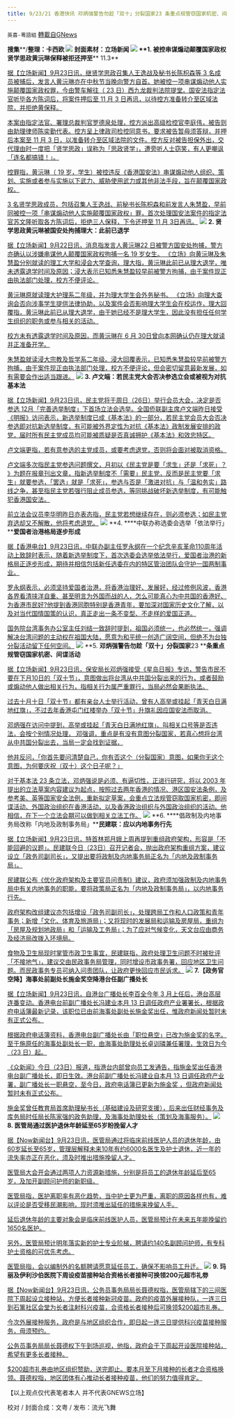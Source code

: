 ```yaml
---
title: 9/23/21 香港快讯 邓炳强警告勿趁「双十」分裂国家23 条重点规管窃国家机密、间谍活动
---
```

`英喜-粵語組` [轉載自GNews](https://gnews.org/zh-hans/1550460/)

**搜集****/****整理：卡西欧**
![](https://assets.gnews.org/wp-content/uploads/2021/09/923fenmian.jpg)
封面素材：立场新闻
![](https://assets.gnews.org/wp-content/uploads/2021/09/Screen-Shot-2021-09-23-at-10.29.27-AM.png)
**1. ****被控串谋煽动颠覆国家政权****贤学思政黄沅琳保释被拒****还押至**** 11.3**

[据【立场新闻】9月23日讯，继贤学思政召集人王逸战及秘书长陈枳森等 3 名成员被捕后，发言人黄沅琳亦在中秋节当晚向警方自首。她被控一项串谋煽动他人实施颠覆国家政权罪，今由警车解往（ 23 日）西九龙裁判法院提堂。国安法指定法官听毕各方陈词后，将案件押后至 11 月 3 日再讯，以待控方准备转介至区域法院，并拒绝黄保释。](https://www.thestandnews.com/court/被控串謀煽動顛覆國家政權-賢學思政黃沅琳下午西九法院提堂)

[本案由指定法官、署理总裁判官罗德泉处理，控方派出高级检控官李庭伟，被告则由助理律师陈奕勤代表。控方呈上律政司检控同意书，要求被告暂毋须答辩，并押后本案至 11 月 3 日，以准备转介至区域法院的文件。控方反对被告担保外出，交代理由时一度把「贤学思政」误称为「思政贤学」，遭旁听人士窃笑，有人更嘲讽「连名都搞错！」。](https://www.thestandnews.com/court/被控串謀煽動顛覆國家政權-賢學思政黃沅琳下午西九法院提堂)

[控罪指，黄沅琳（ 19 岁，学生）被控违反《香港国安法》串谋煽动他人组织、策划、实施或者参与实施以下武力、威胁使用武力或其他非法手段，旨在颠覆国家政权。](https://www.thestandnews.com/court/被控串謀煽動顛覆國家政權-賢學思政黃沅琳下午西九法院提堂)

[3 名贤学思政成员，包括召集人王逸战、前秘书长陈枳森和前发言人朱慧盈，早前同被控一项「串谋煽动他人实施颠覆国家政权」罪，首次处理国安法案件的指定法官苏文隆听取各方陈词后，拒绝三人保释，下令还押至 11 月 3日再讯。](https://www.thestandnews.com/court/被控串謀煽動顛覆國家政權-賢學思政黃沅琳下午西九法院提堂)
![](https://assets.gnews.org/wp-content/uploads/2021/09/Screen-Shot-2021-09-23-at-10.29.40-AM.png)
**2. ****贤学思政黄沅琳被国安处拘捕****理大：此前已退学**

[据【立场新闻】9月22日讯，消息指发言人黄沅琳22 日被警方国安处拘捕，警方亦确认以涉嫌串谋他人颠覆国家政权拘捕一名 19 岁女生。 《立场》向黄沅琳及朱慧盈分别就读的理工大学和浸会大学查询，理大指，黄沅琳此前已从理大退学，唯未透露退学时间及原因；浸大表示已知悉朱慧盈较早前被警方拘捕，由于案件现正由执法部门处理，校方不便评论。](https://www.thestandnews.com/politics/賢學思政黃沅琳被國安處拘捕-理大此前已退學)

[黄沅琳原就读理大护理系二年级，并为理大学生会外务秘书。 《立场》向理大查询会否向涉事学生提供法律协助，以及案件会否影响理大学生会在校运作，理大回覆指，黄沅琳此前已从理大退学，由于她已经不是理大学生，因此没有担任任何学生组织的职务或参与相关的活动。](https://www.thestandnews.com/politics/賢學思政黃沅琳被國安處拘捕-理大此前已退學)

[校方未有透露退学时间及原因，而黄沅琳在 6 月 30日曾向本网确认仍在理大就读并正准备开学。](https://www.thestandnews.com/politics/賢學思政黃沅琳被國安處拘捕-理大此前已退學)

[朱慧盈就读浸大宗教及哲学系二年级。浸大回覆表示，已知悉朱慧盈较早前被警方拘捕，由于案件现正由执法部门处理，校方不便评论，但会密切留意最新发展，如有需要会作出适当跟进。](https://www.thestandnews.com/politics/賢學思政黃沅琳被國安處拘捕-理大此前已退學)
![](https://assets.gnews.org/wp-content/uploads/2021/09/Screen-Shot-2021-09-23-at-10.29.51-AM.png)
**3. ****卢文端：若民主党大会否决参选立会****或被视为对抗基本法**

[据【立场新闻】9月23日讯，民主党将于周日（26日）举行会员大会，决定是否参选 12月「完善选举制度」下首场立法会选举。全国侨联副主席卢文端昨日接受《明报》访问表示，新选举制度已成《基本法》的一部分，若民主党会员大会否决参选即对抗新选举制度，有可能被外界定性为对抗《基本法》政制发展安排的政党，届时所有民主党成员均可能被质疑是否真诚拥护《基本法》和效忠特区。](https://www.thestandnews.com/politics/盧文端若民主黨大會否決參選立會-或被視為對抗基本法)

[卢文端更指，若有意参选的主党成员，或要考虑退党，否则将会面对被取消资格。](https://www.thestandnews.com/politics/盧文端若民主黨大會否決參選立會-或被視為對抗基本法)

[卢文端多次指民主党参选问题撰文，月初以《民主党是要「求生」还是「求死」？ 》为题在报章刊出文章，指新选举制度不「需要」民主党，反而是民主党要「求生」就要参选，「罢选」就是「求死」，参选与否是「激进对抗」与「温和务实」路线之争，甚至指民主党若强行阻止成员参选，等同挑战破坏新选举制度，有可能触犯香港国安法。](https://www.thestandnews.com/politics/盧文端若民主黨大會否決參選立會-或被視為對抗基本法)

[前立法会议员李华明昨日亦表态指，民主党若想继续存在，则必须参选；如民主党弃选却又不解散，他将考虑退党。](https://www.thestandnews.com/politics/盧文端若民主黨大會否決參選立會-或被視為對抗基本法)
![](https://assets.gnews.org/wp-content/uploads/2021/09/Screen-Shot-2021-09-23-at-10.30.00-AM.png)
**4. ****中联办称选委会选举「依法举行」****爱国者治港格局逐步形成**

[据【香港电台】9月23日讯，中联办副主任罗永纲在一个纪念辛亥革命110周年活动上致辞时表示，随着新选举制度下，首次选委会选举依法举行，爱国者治港的新格局正逐步形成，期待并相信包括新任选委在内的特区管治团队会守护一国两制事业。](https://news.rthk.hk/rthk/ch/component/k2/1611943-20210923.htm)

[罗永纲表示，必须坚持爱国者治港，将香港治理好、发展好，经过修例风波，香港各界看清挟洋自重、甚至明言为外国而战的人，怎么可能真心为中共国的香港好、为香港市民好?他提到香港同胞特别是香港青年，要加深对国家历史文化了解，以及对当代国情国策的认识，真正走出一条不变型、不走样的爱国正道。](https://news.rthk.hk/rthk/ch/component/k2/1611943-20210923.htm)

[国务院台湾事务办公室主任刘结一致辞时提到，祖国必须统一，也必然统一，强调解决台湾问题的主动权在祖国大陆，愿意为和平统一创造广阔空间，但绝不为台独分裂活动留下任何空间。](https://news.rthk.hk/rthk/ch/component/k2/1611943-20210923.htm)
![](https://assets.gnews.org/wp-content/uploads/2021/09/Screen-Shot-2021-09-23-at-10.30.10-AM.png)
**5. ****邓炳强警告勿趁「双十」分裂国家****23 ****条重点规管窃国家机密、间谍活动**

[据【立场新闻】9月23日讯，保安局长邓炳强接受《星岛日报》专访，警告市民不要在下月10日的「双十节」，意图做出将台湾从中共国分裂出来的行为，或者鼓励或煽动他人做出相关行为，指相关行为属严重罪行，当局必然会果断执法。](https://www.thestandnews.com/politics/鄧炳強警告勿趁雙十分裂國家-23-條重點規管竊國家機密間諜活動)

[过去十月十日「双十节」都有亲台人士举行活动，曾有人高举或挂起「青天白日满地红旗」，不过去年香港屯门红楼举办「双十节」升旗礼因应国安法而取消。](https://www.thestandnews.com/politics/鄧炳強警告勿趁雙十分裂國家-23-條重點規管竊國家機密間諜活動)

[邓炳强在访问中提到，高举或挂起「青天白日满地红旗」、叫相关口号等是否违法，会按个别情况处理， 邓强调，重点是有没有意图分裂国家，若真心想将台湾从中共国分裂出去，当局一定会找到证据，](https://www.thestandnews.com/politics/鄧炳強警告勿趁雙十分裂國家-23-條重點規管竊國家機密間諜活動)

[他并反问，「你首先要问清楚自己，你有否这个（分裂国家）意图，如果你无这个意图，为何要庆祝（双十）这个日子呢？」](https://www.thestandnews.com/politics/鄧炳強警告勿趁雙十分裂國家-23-條重點規管竊國家機密間諜活動)

[对于基本法 23 条立法，邓炳强说是必须、有逼切性，正进行研究，将以 2003 年提出的立法草案内容建议为起点，按照过去两年香港的情况、港区国安法条例，及参考美、英等国家安全法例，重新拟定草案，会重点立法规管窃取国家机密，即间谍活动、外国政治组织在香港活动，以及香港政治组织与外国政治组织的活动。他相信，在下一个立法会期可以做到相关立法工作。](https://www.thestandnews.com/politics/鄧炳強警告勿趁雙十分裂國家-23-條重點規管竊國家機密間諜活動)
![](https://assets.gnews.org/wp-content/uploads/2021/09/Screen-Shot-2021-09-23-at-10.30.19-AM.png)
**6. ****倡政制及内地事务局改称「内地及政制事务局」****民建联：应以内地事务行先**

[据【立场新闻】9月23日讯，特首林郑月娥上周再提到重组政府架构，形容是「不能回避的议题」。民建联今日（23日）召开记者会，抛出政府架构重组方案，建议设立「政务司副司长」，又提出要将政制及内地事务局正名为「内地及政制事务局」。](https://www.thestandnews.com/politics/a-唔做嘢反而民望高-民建聯倡設官員績效指標-政制局正名內地先行)

[民建联公布《优化政府架构及主要官员问责制》建议，政府须加强政制及内地事务局中有关内地事务的职能，要将政策局正名为「内地及政制事务局」，以内地事务行先。](https://www.thestandnews.com/politics/a-唔做嘢反而民望高-民建聯倡設官員績效指標-政制局正名內地先行)

[政府架构改组建议亦包括增设「政务司副司长」，处理跨局工作和人口政策和青年事务；新增「文化、体育及旅游局」；又将现时的发展局和运输及房屋局，重组为「房屋及规划地政局」和「运输及工务局」；为了应对气候变化，天文台应由商务及经济局改拨入环境局。](https://www.thestandnews.com/politics/a-唔做嘢反而民望高-民建聯倡設官員績效指標-政制局正名內地先行)

[食物及卫生局现时掌管市政卫生事宜，民建联指，政府处理卫生问题不时被批评「不接地气」，建议交由民政事务局管理，同时增设市政事务署，回应地区卫生问题。而民政事务专员可纳入问责团队，让政府更快回应市民诉求。](https://www.thestandnews.com/politics/a-唔做嘢反而民望高-民建聯倡設官員績效指標-政制局正名內地先行)
![](https://assets.gnews.org/wp-content/uploads/2021/09/Screen-Shot-2021-09-23-at-10.30.28-AM.png)
**7.****【政务官空降】海事处前副处长施金奖空降港台****任副广播处长**

[据【立场新闻】9月23日讯，自港台广播处长李百全今年 3 月上任后，港台高层连番变动。香港电台前副广播处长冯建业本月 13 日调任政府产业署署长，根据政府电话簿最新记录，该职位已由前海事处副处长施金奖出任，惟政府新闻处暂时未有正式公布。](https://www.thestandnews.com/politics/a_前海事處副處長施金獎空降港台-任副廣播處長)

[根据政府电话簿资料，香港电台副广播处长由「职位悬空」已改为施金奖的名字。至于施原任的海事处副处长一职，由海事处助理处长卓训璘兼任署理，生效日为今（23 日）起。](https://www.thestandnews.com/politics/a_前海事處副處長施金獎空降港台-任副廣播處長)

[《众新闻》今日（23日）报道，指港台内部曾向员工发通告，指施金奖出任香港电台副广播处长，即日生效。港台前副广播处长冯建业自本月 13 日调任政府产业署，副广播处长一职悬空，至今日，政府电话簿已更新为施金奖 ，但政府新闻处暂时未有正式公布。](https://www.thestandnews.com/politics/a_前海事處副處長施金獎空降港台-任副廣播處長)

[施金奖曾任教育局首席助理秘书长（基础建设及研究支援），后来出任财经事务及库务局时任局长陈家强的政务助理，及海事处助理处长（策划及海事服务）。](https://www.thestandnews.com/politics/a_前海事處副處長施金獎空降港台-任副廣播處長)
![](https://assets.gnews.org/wp-content/uploads/2021/09/Screen-Shot-2021-09-23-at-10.30.37-AM.png)
**8. ****医管局通过医护退休年龄延至****65****岁****盼挽留人才**

[据【Now新闻台】9月23日讯，医管局通过将临床前线医护人员的退休年龄，由60岁延长至65岁，管理层解释未来10年有约6000名医生及护士退休，近一年的流失率亦正在恶化，须及时推出措施挽留人才。](https://news.now.com/home/local/player?newsId=450831)

[医管局大会开会通过两项人力资源新措施，分别是将员工的退休年龄延后至65岁，及加开副顾问护师的新职级。](https://news.now.com/home/local/player?newsId=450831)

[医管局指，医护离职率有恶化趋势，当中护士更为严重，离职的原因各样也有，难以评论是否受移民潮影响，现时须推出延任的措施来挽留人手。](https://news.now.com/home/local/player?newsId=450831)

[延后退休年龄的主要对象会是临床前线医护人员，医管局预计在未来五年能挽留约1650名医护。](https://news.now.com/home/local/player?newsId=450831)

[另外，医管局预计明年落实新的护士专业阶梯，聘请约140名副顾问护师，有专科护士资格的可优先考虑。](https://news.now.com/home/local/player?newsId=450831)

[医管局指，会以编制外的名额聘请愿意延任员工，确保不影响员工升迁。](https://news.now.com/home/local/player?newsId=450831)
![](https://assets.gnews.org/wp-content/uploads/2021/09/Screen-Shot-2021-09-23-at-10.30.48-AM.png)
**9. ****玛丽及伊利沙伯医院下周设疫苗接种站****合资格长者接种可换领****200****元超市礼劵**

[据【Now新闻台】9月23日讯，公务员事务局局长聂德权指，医管局辖下的三间医院下周起设立接种站，方便长者接种新冠疫苗。政府的疫苗外展接种队，一连三日到石篱社区会堂为长者注射科兴疫苗，合资格长者接种后可换领$200超市礼券。](https://news.now.com/home/local/player?newsId=450817)

[今次外展接种服务，政府是与地区组织合作，即日起一连三日提供科兴疫苗接种服务，毋须预约。](https://news.now.com/home/local/player?newsId=450817)

[公务员事务局局长聂德权下午到场巡视，他指，政府会于下周起开设医院接种站，希望有更多长者接种。](https://news.now.com/home/local/player?newsId=450817)

[$200超市礼券由地区组织赞助，送完即止。要本月至下月接种的长者才合资格换领。聂德权指，地区团体有心推动长者接种疫苗，他们的努力值得肯定。](https://news.now.com/home/local/player?newsId=450817)

【以上观点仅代表笔者本人 并不代表GNEWS立场】

校对 / 封面合成：文粤 / 发布：流光飞舞
